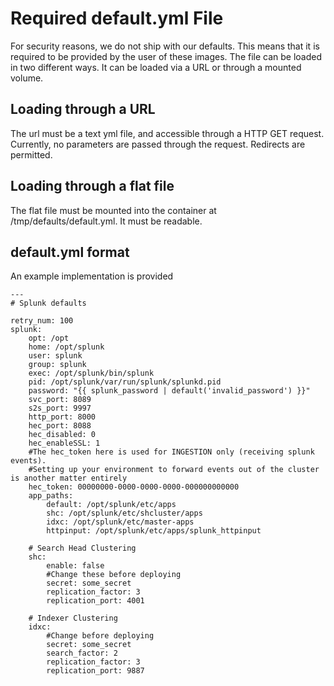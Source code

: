 # Required default.yml File
For security reasons, we do not ship with our defaults.  This means that it is required to be provided by the user of these images.  The file can be loaded in two different ways.  It can be loaded via a URL or through a mounted volume.

## Loading through a URL
The url must be a text yml file, and accessible through a HTTP GET request.  Currently, no parameters are passed through the request.  Redirects are permitted.

## Loading through a flat file
The flat file must be mounted into the container at /tmp/defaults/default.yml.  It must be readable.

## default.yml format
An example implementation is provided
```
---
# Splunk defaults

retry_num: 100
splunk:
    opt: /opt
    home: /opt/splunk
    user: splunk
    group: splunk
    exec: /opt/splunk/bin/splunk
    pid: /opt/splunk/var/run/splunk/splunkd.pid
    password: "{{ splunk_password | default('invalid_password') }}"
    svc_port: 8089
    s2s_port: 9997
    http_port: 8000
    hec_port: 8088
    hec_disabled: 0
    hec_enableSSL: 1
    #The hec_token here is used for INGESTION only (receiving splunk events).
    #Setting up your environment to forward events out of the cluster is another matter entirely
    hec_token: 00000000-0000-0000-0000-000000000000
    app_paths:
        default: /opt/splunk/etc/apps
        shc: /opt/splunk/etc/shcluster/apps
        idxc: /opt/splunk/etc/master-apps
        httpinput: /opt/splunk/etc/apps/splunk_httpinput

    # Search Head Clustering
    shc:
        enable: false
		#Change these before deploying
        secret: some_secret
        replication_factor: 3
        replication_port: 4001

    # Indexer Clustering
    idxc:
	    #Change before deploying
        secret: some_secret
        search_factor: 2
        replication_factor: 3
        replication_port: 9887
```

